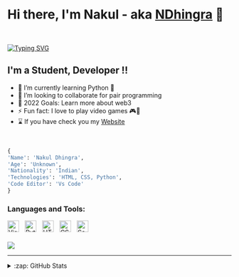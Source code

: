 # Hi there, I'm Nakul - aka [NDhingra][Website] 👋 

<br>

[![Typing SVG](https://readme-typing-svg.herokuapp.com?font=fira+code&size=30&lines=Hi%2C+I+am+NDhingra;Just+a+school+kid;I+love+scripting+in+Python)](https://git.io/typing-svg)



## I'm a Student, Developer !!
- 🌱 I’m currently learning Python 🐍
- 👯 I’m looking to collaborate for pair programming 
- 🥅 2022 Goals: Learn more about web3
- ⚡ Fun fact: I love to play video games 🎮📱 
- ⌛ If you have check you my [Website]



<br>

```py
{
'Name': 'Nakul Dhingra', 
'Age': 'Unknown', 
'Nationality': 'Indian', 
'Technologies': 'HTML, CSS, Python', 
'Code Editor': 'Vs Code'
}
```

### Languages and Tools:

[<img align="left" alt="Visual Studio Code" width="26px" src="https://cdn.jsdelivr.net/gh/devicons/devicon/icons/vscode/vscode-original.svg" style="padding-right:10px;" />][vsc]
[<img align="left" alt="Python" width="26px" src="https://cdn.jsdelivr.net/gh/devicons/devicon/icons/python/python-original.svg" style="padding-right:10px;" />][python]
[<img align="left" alt="HTML5" width="26px" src="https://cdn.jsdelivr.net/gh/devicons/devicon/icons/html5/html5-original.svg" style="padding-right:10px;" />][html]
[<img align="left" alt="CSS3" width="26px" src="https://cdn.jsdelivr.net/gh/devicons/devicon/icons/css3/css3-original.svg" style="padding-right:10px;" />][css]
[<img align="left" alt="Sass" width="26px" src="https://cdn.jsdelivr.net/gh/devicons/devicon/icons/sass/sass-original.svg" style="padding-right:10px;" />][sass]

<br>
 
 <br>
 
![](https://komarev.com/ghpvc/?username=nDhingra01)

---

<details>
  <summary>:zap: GitHub Stats</summary>

  <br><br>
  
  [![Top Langs](https://github-readme-stats.vercel.app/api/top-langs/?username=NDhingra01&show_icons=true&hide_border=false&title_color=ff652f&icon_color=FFE400&bg_color=09131B&text_color=ffffff&border_color=0c1a25")](https://github.com/anuraghazra/github-readme-stats)
   
 <img align="left" alt="NDhinga Github Stats" src="https://github-readme-stats.vercel.app/api?username=NDhingra01&show_icons=true&hide_border=false&title_color=ff652f&icon_color=FFE400&bg_color=09131B&text_color=ffffff&border_color=0c1a25" />
  
  <br><br>
  <br><br>
  
   
  ![Tropies](https://github-profile-trophy.vercel.app/?username=NDhingra01&theme=nord)

  <br><br>

</details>

[Website]: https://ndhingra.netlify.app/
[python]: https://www.python.org/
[html]: https://developer.mozilla.org/en-US/docs/Web/HTML
[css]: https://developer.mozilla.org/en-US/docs/Web/CSS
[sass]: https://sass-lang.com/documentation
[vsc]: https://code.visualstudio.com/download

